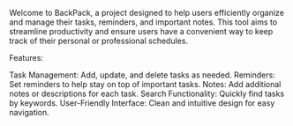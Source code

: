 Welcome to BackPack, a project designed to help users efficiently organize and manage their tasks, reminders, and important notes. This tool aims to streamline productivity and ensure users have a convenient way to keep track of their personal or professional schedules.

Features:

Task Management: Add, update, and delete tasks as needed.
Reminders: Set reminders to help stay on top of important tasks. 
Notes: Add additional notes or descriptions for each task. 
Search Functionality: Quickly find tasks by keywords. 
User-Friendly Interface: Clean and intuitive design for easy navigation.
